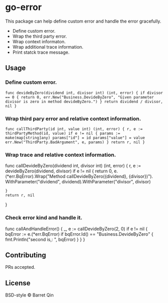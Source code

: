 # go-error

This package can help define custom error and handle the error gracefully.

- Define custom error.
- Wrap the third party error.
- Wrap context informaton.
- Wrap additional trace information.
- Print statck trace message.

## Usage

### Define custom error.

`func devideByZero(dividend int, divisor int) (int, error) {
	if divisor == 0 {
		return 0, err.New("Business.DevideByZero", "Given parameter divisor is zero in method devideByZero.")
	}
	return dividend / divisor, nil
}`

### Wrap third pary error and relative context information.

`func callThirdParty(id int, value int) (int, error) {
	r, e := thirdPartyMethod(id, value)
	if e != nil {
		params := make(map[string]any)
		params["id"] = id
		params["value"] = value
		err.New("ThirdParty.BadArgument", e, params)
	}
	return r, nil
}`

### Wrap trace and relative context information.

func callDevideByZero(dividend int, divisor int) (int, error) {
	r, e := devideByZero(dividend, divisor)
	if e != nil {
		return 0, e.(*err.BqError).Wrap("Method callDevideByZero({dividend}, {divisor})").
		   WithParameter("dividend", dividend).WithParameter("divisor", divisor)
		 
	}
	return r, nil
}

### Check error kind and handle it.

func callAndHandleError() {
	_, e := callDevideByZero(2, 0)
	if e != nil {
		bqError := e.(*err.BqError)
		if bqError.Id() == "Business.DevideByZero" {
			fmt.Println("second is,: ", bqError)
		}
	}
}

## Contributing

PRs accepted.

## License

BSD-style © Barret Qin
